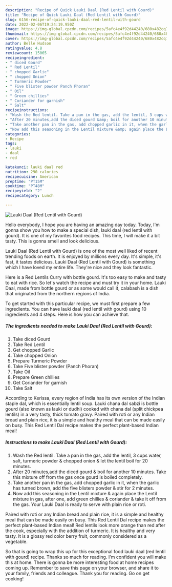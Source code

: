 ```yaml
---
description: "Recipe of Quick Lauki Daal (Red Lentil with Gourd)"
title: "Recipe of Quick Lauki Daal (Red Lentil with Gourd)"
slug: 6156-recipe-of-quick-lauki-daal-red-lentil-with-gourd
date: 2022-02-06T19:24:19.950Z
image: https://img-global.cpcdn.com/recipes/5afc4e4f92d44240/680x482cq70/lauki-daal-red-lentil-with-gourd-recipe-main-photo.jpg
thumbnail: https://img-global.cpcdn.com/recipes/5afc4e4f92d44240/680x482cq70/lauki-daal-red-lentil-with-gourd-recipe-main-photo.jpg
cover: https://img-global.cpcdn.com/recipes/5afc4e4f92d44240/680x482cq70/lauki-daal-red-lentil-with-gourd-recipe-main-photo.jpg
author: Belle Hudson
ratingvalue: 4.8
reviewcount: 15065
recipeingredient:
- " diced Gourd"
- " Red Lentil"
- " chopped Garlic"
- " chopped Onion"
- " Turmeric Powder"
- " Five blister powder Panch Phoran"
- " Oil"
- " Green chillies"
- " Coriander for garnish"
- " Salt"
recipeinstructions:
- "Wash the Red lentil. Take a pan in the gas, add the lentil, 3 cups water, salt, turmeric powder &amp; chopped onion &amp; let the lentil boil for 20 minutes."
- "After 20 minutes,add the diced gourd &amp; boil for another 10 minutes. Take this mixture off from the gas once gourd is boiled completely."
- "Take another pan in the gas, add chopped garlic in it, when the garlic has turned brown, add the five blisters powder &amp; stir for 2 minutes."
- "Now add this seasoning in the Lentil mixture &amp; again place the Lentil mixture in gas, after one, add green chillies &amp; coriander &amp; take it off from the gas. Your Lauki Daal is ready to serve with plain rice or roti."
categories:
- Recipe
tags:
- lauki
- daal
- red

katakunci: lauki daal red 
nutrition: 290 calories
recipecuisine: American
preptime: "PT15M"
cooktime: "PT48M"
recipeyield: "2"
recipecategory: Lunch

---
```



![Lauki Daal (Red Lentil with Gourd)](https://img-global.cpcdn.com/recipes/5afc4e4f92d44240/680x482cq70/lauki-daal-red-lentil-with-gourd-recipe-main-photo.jpg)

Hello everybody, I hope you are having an amazing day today. Today, I'm gonna show you how to make a special dish, lauki daal (red lentil with gourd). It is one of my favorites food recipes. This time, I will make it a bit tasty. This is gonna smell and look delicious.

Lauki Daal (Red Lentil with Gourd) is one of the most well liked of recent trending foods on earth. It is enjoyed by millions every day. It's simple, it's fast, it tastes delicious. Lauki Daal (Red Lentil with Gourd) is something which I have loved my entire life. They're nice and they look fantastic.

Here is a Red Lentils Curry with bottle gourd. It&#39;s too easy to make and tasty to eat with rice. So let&#39;s watch the recipe and must try it in your home. Lauki Daal, made from bottle gourd or as some would call it, calabash is a dish that originated from the northern regions of India.


To get started with this particular recipe, we must first prepare a few ingredients. You can have lauki daal (red lentil with gourd) using 10 ingredients and 4 steps. Here is how you can achieve that.

<!--inarticleads1-->

##### The ingredients needed to make Lauki Daal (Red Lentil with Gourd):

1. Take  diced Gourd
1. Take  Red Lentil
1. Get  chopped Garlic
1. Take  chopped Onion
1. Prepare  Turmeric Powder
1. Take  Five blister powder (Panch Phoran)
1. Take  Oil
1. Prepare  Green chillies
1. Get  Coriander for garnish
1. Take  Salt


According to Kerissa, every region of India has its own version of the Indian staple dal, which is essentially lentil soup. Lauki chana dal sabzi is bottle gourd (also known as lauki or dudhi) cooked with chana dal (split chickpea lentils) in a very tasty, thick tomato gravy. Paired with roti or any Indian bread and plain rice, it is a simple and healthy meal that can be made easily on busy. This Red Lentil Dal recipe makes the perfect plant-based Indian meal! 

<!--inarticleads2-->

##### Instructions to make Lauki Daal (Red Lentil with Gourd):

1. Wash the Red lentil. Take a pan in the gas, add the lentil, 3 cups water, salt, turmeric powder &amp; chopped onion &amp; let the lentil boil for 20 minutes.
1. After 20 minutes,add the diced gourd &amp; boil for another 10 minutes. Take this mixture off from the gas once gourd is boiled completely.
1. Take another pan in the gas, add chopped garlic in it, when the garlic has turned brown, add the five blisters powder &amp; stir for 2 minutes.
1. Now add this seasoning in the Lentil mixture &amp; again place the Lentil mixture in gas, after one, add green chillies &amp; coriander &amp; take it off from the gas. Your Lauki Daal is ready to serve with plain rice or roti.


Paired with roti or any Indian bread and plain rice, it is a simple and healthy meal that can be made easily on busy. This Red Lentil Dal recipe makes the perfect plant-based Indian meal! Red lentils look more orange than red after the cook, especially with the addition of turmeric. It is healthy and very tasty. It is a glossy red color berry fruit, commonly considered as a vegetable. 

So that is going to wrap this up for this exceptional food lauki daal (red lentil with gourd) recipe. Thanks so much for reading. I'm confident you will make this at home. There is gonna be more interesting food at home recipes coming up. Remember to save this page on your browser, and share it to your family, friends and colleague. Thank you for reading. Go on get cooking!
